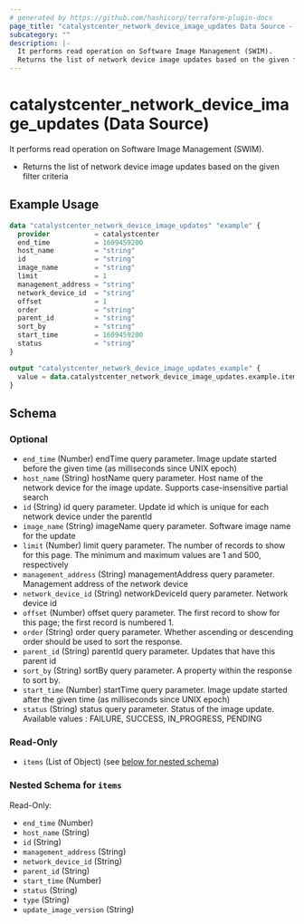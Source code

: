 ```yaml
---
# generated by https://github.com/hashicorp/terraform-plugin-docs
page_title: "catalystcenter_network_device_image_updates Data Source - terraform-provider-catalystcenter"
subcategory: ""
description: |-
  It performs read operation on Software Image Management (SWIM).
  Returns the list of network device image updates based on the given filter criteria
---
```


# catalystcenter_network_device_image_updates (Data Source)

It performs read operation on Software Image Management (SWIM).

- Returns the list of network device image updates based on the given filter criteria

## Example Usage

```terraform
data "catalystcenter_network_device_image_updates" "example" {
  provider           = catalystcenter
  end_time           = 1609459200
  host_name          = "string"
  id                 = "string"
  image_name         = "string"
  limit              = 1
  management_address = "string"
  network_device_id  = "string"
  offset             = 1
  order              = "string"
  parent_id          = "string"
  sort_by            = "string"
  start_time         = 1609459200
  status             = "string"
}

output "catalystcenter_network_device_image_updates_example" {
  value = data.catalystcenter_network_device_image_updates.example.items
}
```

<!-- schema generated by tfplugindocs -->
## Schema

### Optional

- `end_time` (Number) endTime query parameter. Image update started before the given time (as milliseconds since UNIX epoch)
- `host_name` (String) hostName query parameter. Host name of the network device for the image update. Supports case-insensitive partial search
- `id` (String) id query parameter. Update id which is unique for each network device under the parentId
- `image_name` (String) imageName query parameter. Software image name for the update
- `limit` (Number) limit query parameter. The number of records to show for this page. The minimum and maximum values are 1 and 500, respectively
- `management_address` (String) managementAddress query parameter. Management address of the network device
- `network_device_id` (String) networkDeviceId query parameter. Network device id
- `offset` (Number) offset query parameter. The first record to show for this page; the first record is numbered 1.
- `order` (String) order query parameter. Whether ascending or descending order should be used to sort the response.
- `parent_id` (String) parentId query parameter. Updates that have this parent id
- `sort_by` (String) sortBy query parameter. A property within the response to sort by.
- `start_time` (Number) startTime query parameter. Image update started after the given time (as milliseconds since UNIX epoch)
- `status` (String) status query parameter. Status of the image update. Available values : FAILURE, SUCCESS, IN_PROGRESS, PENDING

### Read-Only

- `items` (List of Object) (see [below for nested schema](#nestedatt--items))

<a id="nestedatt--items"></a>
### Nested Schema for `items`

Read-Only:

- `end_time` (Number)
- `host_name` (String)
- `id` (String)
- `management_address` (String)
- `network_device_id` (String)
- `parent_id` (String)
- `start_time` (Number)
- `status` (String)
- `type` (String)
- `update_image_version` (String)
